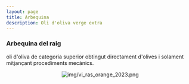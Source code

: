 ```yaml
---
layout: page
title: Arbequina 
description: Oli d'oliva verge extra
---
```


### Arbequina del raig

oli d'oliva de categoria superior obtingut directament d'olives i solament mitjançant procediments mecànics.

<center><img class="ipsImage" src="https://torresdelaserra.github.io/img/vi_ras_orange_2023.png" alt="img/vi_ras_orange_2023.png"></center>
